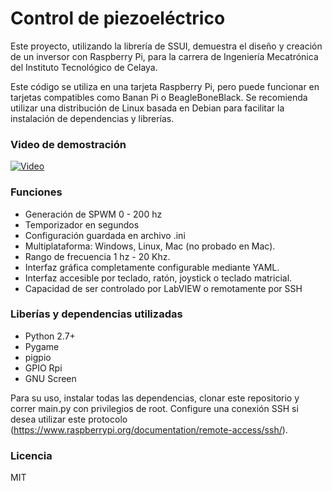 # Control de piezoeléctrico #

Este proyecto, utilizando la librería de SSUI, demuestra el diseño y creación de un inversor con Raspberry Pi, para la carrera de Ingeniería Mecatrónica del Instituto Tecnológico de Celaya.

Este código se utiliza en una tarjeta Raspberry Pi, pero puede funcionar en tarjetas compatibles como Banan Pi o BeagleBoneBlack. Se recomienda utilizar una distribución de Linux basada en Debian para facilitar la instalación de dependencias y librerías.

### Video de demostración ###
[![Video](http://img.youtube.com/vi/GauLbHVjNHk/0.jpg)](http://www.youtube.com/watch?v=GauLbHVjNHk)

### Funciones ###

* Generación de SPWM 0 - 200 hz
* Temporizador en segundos
* Configuración guardada en archivo .ini
* Multiplataforma: Windows, Linux, Mac (no probado en Mac).
* Rango de frecuencia 1 hz - 20 Khz.
* Interfaz gráfica completamente configurable mediante YAML.
* Interfaz accesible por teclado, ratón, joystick o teclado matricial.
* Capacidad de ser controlado por LabVIEW o remotamente por SSH

### Liberías y dependencias utilizadas ###

* Python 2.7+
* Pygame
* pigpio
* GPIO Rpi
* GNU Screen

Para su uso, instalar todas las dependencias, clonar este repositorio y correr main.py con privilegios de root. Configure una conexión SSH si desea utilizar este protocolo (https://www.raspberrypi.org/documentation/remote-access/ssh/).

### Licencia ###

MIT
